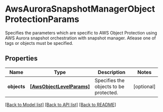 # AwsAuroraSnapshotManagerObjectProtectionParams

Specifies the parameters which are specific to AWS Object Protection using AWS Aurora snapshot orchestration with snapshot manager. Atlease one of tags or objects must be specified.

## Properties
Name | Type | Description | Notes
------------ | ------------- | ------------- | -------------
**objects** | [**[AwsObjectLevelParams]**](AwsObjectLevelParams.md) | Specifies the objects to be protected. | [optional] 

[[Back to Model list]](../README.md#documentation-for-models) [[Back to API list]](../README.md#documentation-for-api-endpoints) [[Back to README]](../README.md)


